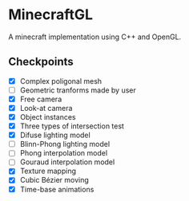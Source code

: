 # MinecraftGL

A minecraft implementation using C++ and OpenGL.

## Checkpoints

- [X] Complex poligonal mesh
- [ ] Geometric tranforms made by user
- [X] Free camera
- [X] Look-at camera
- [X] Object instances
- [X] Three types of intersection test
- [X] Difuse lighting model
- [ ] Blinn-Phong lighting model
- [ ] Phong interpolation model
- [ ] Gouraud interpolation model
- [X] Texture mapping
- [X] Cubic Bézier moving
- [X] Time-base animations
